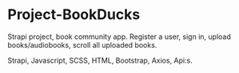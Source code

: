 # Project-BookDucks
Strapi project, book community app.
Register a user, sign in, upload books/audiobooks, scroll all uploaded books. 

Strapi, Javascript, SCSS, HTML, Bootstrap, Axios, Api:s.
